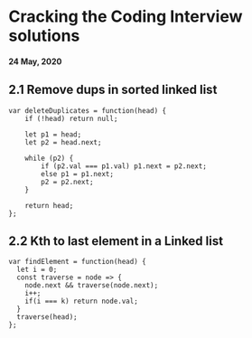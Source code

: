 # Cracking the Coding Interview solutions

#### 24 May, 2020

## 2.1 Remove dups in sorted linked list

    var deleteDuplicates = function(head) {
        if (!head) return null;

        let p1 = head;
        let p2 = head.next;

        while (p2) {
            if (p2.val === p1.val) p1.next = p2.next;
            else p1 = p1.next;
            p2 = p2.next;
        }

        return head;
    };

## 2.2 Kth to last element in a Linked list

    var findElement = function(head) {
      let i = 0;
      const traverse = node => {
        node.next && traverse(node.next);
        i++;
        if(i === k) return node.val;
      }
      traverse(head);
    };

